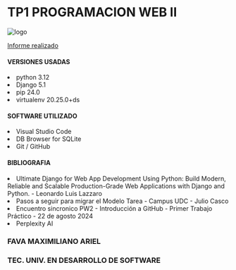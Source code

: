 <h1>TP1 PROGRAMACION WEB II</h1>
<img src="https://repository-images.githubusercontent.com/846279650/d79e0e36-83bc-4539-8593-2e99cbd0aed2" alt="logo">

[Informe realizado](informe.pdf)

<h4>VERSIONES USADAS</h4>
<li>python 3.12</li>
<li>Django 5.1</li>
<li>pip 24.0</li>
<li>virtualenv 20.25.0+ds</li>

<h4>SOFTWARE UTILIZADO</h4>
<li>Visual Studio Code</li>
<li>DB Browser for SQLite</li>
<li>Git / GitHub</li>

<h4>BIBLIOGRAFIA</h4>
<li>Ultimate Django for Web App Development Using Python: Build Modern, Reliable and Scalable Production-Grade Web Applications with Django and Python. - Leonardo Luis Lazzaro</li>
<li>Pasos a seguir para migrar el Modelo Tarea - Campus UDC - Julio Casco</li>
<li>Encuentro sincronico PW2 - Introducción a GitHub - Primer Trabajo Práctico - 22 de agosto 2024</li>
<li>Perplexity AI</li>

<h3>FAVA MAXIMILIANO ARIEL</h3>
<h3>TEC. UNIV. EN DESARROLLO DE SOFTWARE</h3>
